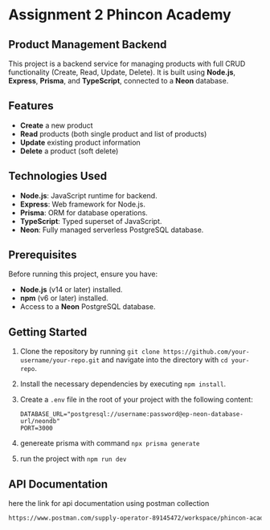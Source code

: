 # Assignment 2 Phincon Academy

## Product Management Backend

This project is a backend service for managing products with full CRUD functionality (Create, Read, Update, Delete). It is built using **Node.js**, **Express**, **Prisma**, and **TypeScript**, connected to a **Neon** database. 

## Features

- **Create** a new product
- **Read** products (both single product and list of products)
- **Update** existing product information
- **Delete** a product (soft delete)


## Technologies Used

- **Node.js**: JavaScript runtime for backend.
- **Express**: Web framework for Node.js.
- **Prisma**: ORM for database operations.
- **TypeScript**: Typed superset of JavaScript.
- **Neon**: Fully managed serverless PostgreSQL database.


## Prerequisites

Before running this project, ensure you have:

- **Node.js** (v14 or later) installed.
- **npm** (v6 or later) installed.
- Access to a **Neon** PostgreSQL database.

## Getting Started

1. Clone the repository by running `git clone https://github.com/your-username/your-repo.git` and navigate into the directory with `cd your-repo`.
2. Install the necessary dependencies by executing `npm install`.

3. Create a `.env` file in the root of your project with the following content:

   ```env
   DATABASE_URL="postgresql://username:password@ep-neon-database-url/neondb"
   PORT=3000
4. genereate prisma with command `npx prisma generate`
5. run the project with `npm run dev`

## API Documentation

here the link for api documentation using postman collection

```bash
https://www.postman.com/supply-operator-89145472/workspace/phincon-academy/collection/28734905-cf012c83-802f-47be-ac18-7f14fe2e114f?action=share&creator=28734905
